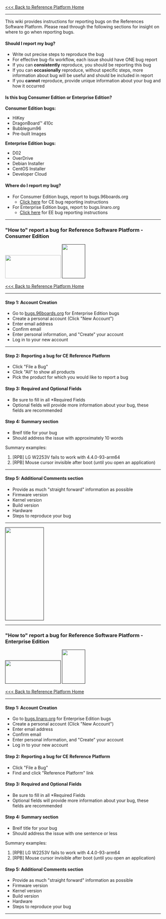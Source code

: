 [<<< Back to Reference Platform Home](https://github.com/96boards/documentation/wiki/Reference-Platform-Home)

***

This wiki provides instructions for reporting bugs on the References Software Platform. Please read through the following sections for insight on where to go when reporting bugs.


#### Should I report my bug?

- Write out precise steps to reproduce the bug
- For effective bug-fix workflow, each issue should have ONE bug report
- If you can **consistently** reproduce, you should be reporting this bug
- If you can **occasionally** reproduce, without specific steps, more information about bug will be useful and should be included in report
- If you **cannot** reproduce, provide unique information about your bug and how it occurred

#### Is this bug Consumer Edition or Enterprise Edition?

**Consumer Edition bugs:**

- HiKey
- DragonBoard™ 410c
- Bubblegum96
- Pre-built Images

**Enterprise Edition bugs:**

- D02
- OverDrive
- Debian Installer
- CentOS Installer
- Developer Cloud

#### Where do I report my bug?

- For Consumer Edition bugs, report to bugs.96boards.org
   - [Click here](https://github.com/96boards/documentation/wiki/Reference-Platform-bugs#how-to-report-a-bug-for-reference-software-platform---consumer-edition) for CE bug reporting instructions
- For Enterprise Edition bugs, report to bugs.linaro.org
   - [Click here](https://github.com/96boards/documentation/wiki/Reference-Platform-bugs#how-to-report-a-bug-for-reference-software-platform---enterprise-edition) for EE bug reporting instructions


***

### "How to" report a bug for Reference Software Platform - Consumer Edition

<a href="https://www.96boards.org/products/ce/" target="_blank"><img src="http://i.imgur.com/QEilCHZ.png" data-canonical-src="http://i.imgur.com/QEilCHZ.png" width="180" height="75" /></a>
<a href="" target="_blank"><img src="http://i.imgur.com/qPhRqX1.png" data-canonical-src="http://i.imgur.com/qPhRqX1.png" width="75" height="110" /></a>

[<<< Back to Reference Platform Home](https://github.com/96boards/documentation/wiki/Reference-Platform-Home)

***

#### Step 1: Account Creation

- Go to <a href="bugs.96boards.org" target="_blank">bugs.96boards.org</a> for Enterprise Edition bugs
- Create a personal account (Click "New Account")
- Enter email address
- Confirm email
- Enter personal information, and "Create" your account
- Log in to your new account

***

#### Step 2: Reporting a bug for CE Reference Platform

- Click "File a Bug"
- Click "All" to show all products
- Pick the product for which you would like to report a bug

#### Step 3: Required and Optional Fields

- Be sure to fill in all *Required Fields
- Optional fields will provide more information about your bug, these fields are recommended

#### Step 4: Summary section

- Breif title for your bug
- Should address the issue with approximately 10 words

Summary examples:

1. [RPB] LG W2253V fails to work with 4.4.0-93-arm64
2. [RPB] Mouse cursor invisible after boot (until you open an application)

***

#### Step 5: Additional Comments section

- Provide as much "straight forward" information as possible
- Firmware version
- Kernel version
- Build version
- Hardware
- Steps to reproduce your bug

***

[<img src="http://i.imgur.com/znkTVHx.png" data-canonical-src="http://i.imgur.com/znkTVHx.png" width="125" height="300" />]()

***
### "How to" report a bug for Reference Software Platform - Enterprise Edition


<a href="" target="_blank"><img src="http://i.imgur.com/DLgo1qU.png" data-canonical-src="http://i.imgur.com/DLgo1qU.png" width="180" height="75" /></a>
<a href="" target="_blank"><img src="http://i.imgur.com/qPhRqX1.png" data-canonical-src="http://i.imgur.com/qPhRqX1.png" width="75" height="110" /></a>

[<<< Back to Reference Platform Home](https://github.com/96boards/documentation/wiki/Reference-Platform-Home)

***

#### Step 1: Account Creation

- Go to <a href="bugs.linaro.org" target="_blank">bugs.linaro.org</a> for Enterprise Edition bugs
- Create a personal account (Click "New Account")
- Enter email address
- Confirm email
- Enter personal information, and "Create" your account
- Log in to your new account

#### Step 2: Reporting a bug for CE Reference Platform

- Click "File a Bug"
- Find and click "Reference Platform" link

#### Step 3: Required and Optional Fields

- Be sure to fill in all *Required Fields
- Optional fields will provide more information about your bug, these fields are recommended

#### Step 4: Summary section

- Breif title for your bug
- Should address the issue with one sentence or less

Summary examples:

1. [RPB] LG W2253V fails to work with 4.4.0-93-arm64
2. [RPB] Mouse cursor invisible after boot (until you open an application)

#### Step 5: Additional Comments section

- Provide as much "straight forward" information as possible
- Firmware version
- Kernel version
- Build version
- Hardware
- Steps to reproduce your bug


***